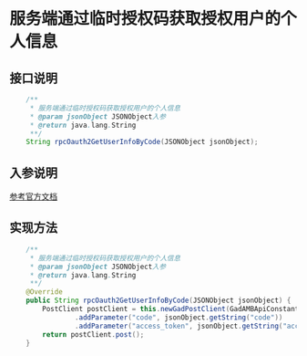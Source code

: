 # 服务端通过临时授权码获取授权用户的个人信息

## 接口说明
```java
    /**
     * 服务端通过临时授权码获取授权用户的个人信息
     * @param jsonObject JSONObject入参
     * @return java.lang.String
     **/
    String rpcOauth2GetUserInfoByCode(JSONObject jsonObject);
```
## 入参说明
[参考官方文档](https://openplatform-portal.dg-work.cn/#/doc-jsapi?apiType=serverapi&docKey=2536)
## 实现方法
```java
    /**
     * 服务端通过临时授权码获取授权用户的个人信息
     * @param jsonObject JSONObject入参
     * @return java.lang.String
     **/
    @Override
    public String rpcOauth2GetUserInfoByCode(JSONObject jsonObject) {
        PostClient postClient = this.newGadPostClient(GadAMBApiConstants.RPC_OAUTH2_GET_USER_INFO_BY_CODE)
                .addParameter("code", jsonObject.getString("code"))
                .addParameter("access_token", jsonObject.getString("access_token"));
        return postClient.post();
    }
```